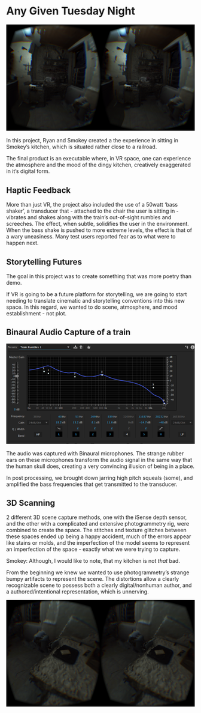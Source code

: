 # Any Given Tuesday Night
![spooky](images/wall.png)

In this project, Ryan and Smokey created a the experience in sitting in Smokey’s kitchen, which is situated rather close to a railroad.

The final product is an executable where, in VR space, one can experience the atmosphere and the mood of the dingy kitchen, creatively exaggerated in it’s digital form.

## Haptic Feedback
More than just VR, the project also included the use of a 50watt ‘bass shaker’, a transducer that - attached to the chair the user is sitting in - vibrates and shakes along with the train’s out-of-sight rumbles and screeches. The effect, when subtle, solidifies the user in the environment. When the bass shake is pushed to more extreme levels, the effect is that of a wary uneasiness. Many test users reported fear as to what were to happen next.

## Storytelling Futures
The goal in this project was to create something that was more poetry than demo. 

If VR is going to be a future platform for storytelling, we are going to start needing to translate cinematic and storytelling conventions into this new space. In this regard, we wanted to do scene, atmosphere, and mood establishment - not plot. 

## Binaural Audio Capture of a train
![Parametric Equalization](images/parametric.png)

The audio was captured with Binaural microphones. The strange rubber ears on these microphones transform the audio signal in the same way that the human skull does, creating a very convincing illusion of being in a place.

In post processing, we brought down jarring high pitch squeals (some), and amplified the bass frequencies that get transmitted to the transducer.

## 3D Scanning
2 different 3D scene capture methods, one with the iSense depth sensor, and the other with a complicated and extensive photogrammetry rig, were combined to create the space. The stitches and texture glitches between these spaces ended up being a happy accident, much of the errors appear like stains or molds, and the imperfection of the model seems to represent an imperfection of the space - exactly what we were trying to capture.

Smokey: Although, I would like to note, that my kitchen is not *that* bad. 

From the beginning we knew we wanted to use photogrammetry’s strange bumpy artifacts to represent the scene. The distortions allow a clearly recognizable scene to possess both a clearly digital/nonhuman author, and a authored/intentional representation, which is unnerving.

![Delicious!](images/tart.png)


